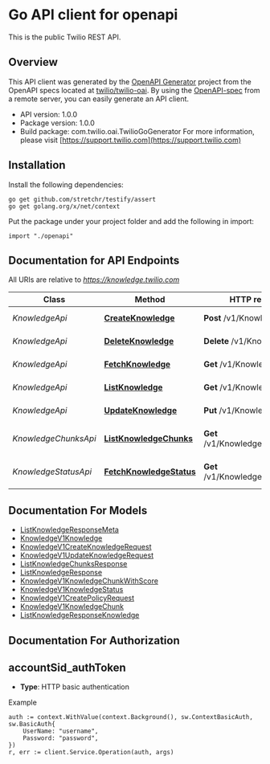 # Go API client for openapi

This is the public Twilio REST API.

## Overview
This API client was generated by the [OpenAPI Generator](https://openapi-generator.tech) project from the OpenAPI specs located at [twilio/twilio-oai](https://github.com/twilio/twilio-oai/tree/main/spec).  By using the [OpenAPI-spec](https://www.openapis.org/) from a remote server, you can easily generate an API client.

- API version: 1.0.0
- Package version: 1.0.0
- Build package: com.twilio.oai.TwilioGoGenerator
For more information, please visit [https://support.twilio.com](https://support.twilio.com)

## Installation

Install the following dependencies:

```shell
go get github.com/stretchr/testify/assert
go get golang.org/x/net/context
```

Put the package under your project folder and add the following in import:

```golang
import "./openapi"
```

## Documentation for API Endpoints

All URIs are relative to *https://knowledge.twilio.com*

Class | Method | HTTP request | Description
------------ | ------------- | ------------- | -------------
*KnowledgeApi* | [**CreateKnowledge**](docs/KnowledgeApi.md#createknowledge) | **Post** /v1/Knowledge | Create knowledge
*KnowledgeApi* | [**DeleteKnowledge**](docs/KnowledgeApi.md#deleteknowledge) | **Delete** /v1/Knowledge/{id} | Delete knowledge
*KnowledgeApi* | [**FetchKnowledge**](docs/KnowledgeApi.md#fetchknowledge) | **Get** /v1/Knowledge/{id} | Get knowledge
*KnowledgeApi* | [**ListKnowledge**](docs/KnowledgeApi.md#listknowledge) | **Get** /v1/Knowledge | List all knowledge
*KnowledgeApi* | [**UpdateKnowledge**](docs/KnowledgeApi.md#updateknowledge) | **Put** /v1/Knowledge/{id} | Update knowledge
*KnowledgeChunksApi* | [**ListKnowledgeChunks**](docs/KnowledgeChunksApi.md#listknowledgechunks) | **Get** /v1/Knowledge/{id}/Chunks | List knowledge chunks
*KnowledgeStatusApi* | [**FetchKnowledgeStatus**](docs/KnowledgeStatusApi.md#fetchknowledgestatus) | **Get** /v1/Knowledge/{id}/Status | Get knowledge status


## Documentation For Models

 - [ListKnowledgeResponseMeta](docs/ListKnowledgeResponseMeta.md)
 - [KnowledgeV1Knowledge](docs/KnowledgeV1Knowledge.md)
 - [KnowledgeV1CreateKnowledgeRequest](docs/KnowledgeV1CreateKnowledgeRequest.md)
 - [KnowledgeV1UpdateKnowledgeRequest](docs/KnowledgeV1UpdateKnowledgeRequest.md)
 - [ListKnowledgeChunksResponse](docs/ListKnowledgeChunksResponse.md)
 - [ListKnowledgeResponse](docs/ListKnowledgeResponse.md)
 - [KnowledgeV1KnowledgeChunkWithScore](docs/KnowledgeV1KnowledgeChunkWithScore.md)
 - [KnowledgeV1KnowledgeStatus](docs/KnowledgeV1KnowledgeStatus.md)
 - [KnowledgeV1CreatePolicyRequest](docs/KnowledgeV1CreatePolicyRequest.md)
 - [KnowledgeV1KnowledgeChunk](docs/KnowledgeV1KnowledgeChunk.md)
 - [ListKnowledgeResponseKnowledge](docs/ListKnowledgeResponseKnowledge.md)


## Documentation For Authorization



## accountSid_authToken

- **Type**: HTTP basic authentication

Example

```golang
auth := context.WithValue(context.Background(), sw.ContextBasicAuth, sw.BasicAuth{
    UserName: "username",
    Password: "password",
})
r, err := client.Service.Operation(auth, args)
```

